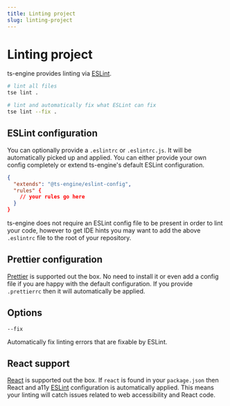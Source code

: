 ```yaml
---
title: Linting project
slug: linting-project
---
```


# Linting project

ts-engine provides linting via [ESLint](https://eslint.org/).

```sh
# lint all files
tse lint .

# lint and automatically fix what ESLint can fix
tse lint --fix .
```

## ESLint configuration

You can optionally provide a `.eslintrc` or `.eslintrc.js`. It will be automatically picked up and applied. You can either provide your own config completely or extend ts-engine's default ESLint configuration.

```json
{
  "extends": "@ts-engine/eslint-config",
  "rules" {
    // your rules go here
  }
}
```

ts-engine does not require an ESLint config file to be present in order to lint your code, however to get IDE hints you may want to add the above `.eslintrc` file to the root of your repository.

## Prettier configuration

[Prettier](https://prettier.io/) is supported out the box. No need to install it or even add a config file if you are happy with the default configuration. If you provide `.prettierrc` then it will automatically be applied.

## Options

`--fix`

Automatically fix linting errors that are fixable by ESLint.

## React support

[React](https://reactjs.org/) is supported out the box. If `react` is found in your `package.json` then React and a11y [ESLint](https://eslint.org/) configuration is automatically applied. This means your linting will catch issues related to web accessibility and React code.
